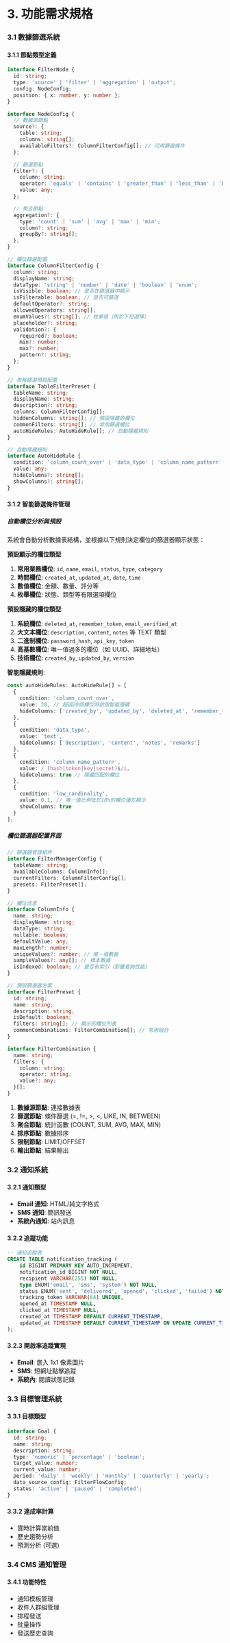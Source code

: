 # 3. 功能需求規格

### 3.1 數據篩選系統

#### 3.1.1 節點類型定義
```typescript
interface FilterNode {
  id: string;
  type: 'source' | 'filter' | 'aggregation' | 'output';
  config: NodeConfig;
  position: { x: number, y: number };
}

interface NodeConfig {
  // 數據源節點
  source?: {
    table: string;
    columns: string[];
    availableFilters?: ColumnFilterConfig[]; // 可用篩選條件
  };

  // 篩選節點
  filter?: {
    column: string;
    operator: 'equals' | 'contains' | 'greater_than' | 'less_than' | 'between' | 'in';
    value: any;
  };

  // 聚合節點
  aggregation?: {
    type: 'count' | 'sum' | 'avg' | 'max' | 'min';
    column?: string;
    groupBy?: string[];
  };
}

// 欄位篩選配置
interface ColumnFilterConfig {
  column: string;
  displayName: string;
  dataType: 'string' | 'number' | 'date' | 'boolean' | 'enum';
  isVisible: boolean; // 是否在篩選器中顯示
  isFilterable: boolean; // 是否可篩選
  defaultOperator?: string;
  allowedOperators: string[];
  enumValues?: string[]; // 枚舉值（用於下拉選擇）
  placeholder?: string;
  validation?: {
    required?: boolean;
    min?: number;
    max?: number;
    pattern?: string;
  };
}

// 表格篩選預設配置
interface TableFilterPreset {
  tableName: string;
  displayName: string;
  description?: string;
  columns: ColumnFilterConfig[];
  hiddenColumns: string[]; // 預設隱藏的欄位
  commonFilters: string[]; // 常用篩選欄位
  autoHideRules: AutoHideRule[]; // 自動隱藏規則
}

// 自動隱藏規則
interface AutoHideRule {
  condition: 'column_count_over' | 'data_type' | 'column_name_pattern' | 'low_cardinality';
  value: any;
  hideColumns?: string[];
  showColumns?: string[];
}
```

#### 3.1.2 智能篩選條件管理

##### 自動欄位分析與預設
系統會自動分析數據表結構，並根據以下規則決定欄位的篩選器顯示狀態：

**預設顯示的欄位類型**:
1. **常用業務欄位**: `id`, `name`, `email`, `status`, `type`, `category`
2. **時間欄位**: `created_at`, `updated_at`, `date`, `time`
3. **數值欄位**: 金額、數量、評分等
4. **枚舉欄位**: 狀態、類型等有限選項欄位

**預設隱藏的欄位類型**:
1. **系統欄位**: `deleted_at`, `remember_token`, `email_verified_at`
2. **大文本欄位**: `description`, `content`, `notes` 等 TEXT 類型
3. **二進制欄位**: `password_hash`, `api_key`, `token`
4. **高基數欄位**: 唯一值過多的欄位（如 UUID、詳細地址）
5. **技術欄位**: `created_by`, `updated_by`, `version`

**智能隱藏規則**:
```typescript
const autoHideRules: AutoHideRule[] = [
  {
    condition: 'column_count_over',
    value: 20, // 超過20個欄位時啟用智能隱藏
    hideColumns: ['created_by', 'updated_by', 'deleted_at', 'remember_token']
  },
  {
    condition: 'data_type',
    value: 'text',
    hideColumns: ['description', 'content', 'notes', 'remarks']
  },
  {
    condition: 'column_name_pattern',
    value: /_(hash|token|key|secret)$/i,
    hideColumns: true // 隱藏匹配的欄位
  },
  {
    condition: 'low_cardinality',
    value: 0.1, // 唯一值比例低於10%的欄位優先顯示
    showColumns: true
  }
];
```

##### 欄位篩選器配置界面
```typescript
// 篩選器管理組件
interface FilterManagerConfig {
  tableName: string;
  availableColumns: ColumnInfo[];
  currentFilters: ColumnFilterConfig[];
  presets: FilterPreset[];
}

// 欄位信息
interface ColumnInfo {
  name: string;
  displayName: string;
  dataType: string;
  nullable: boolean;
  defaultValue: any;
  maxLength?: number;
  uniqueValues?: number; // 唯一值數量
  sampleValues?: any[]; // 樣本數據
  isIndexed: boolean; // 是否有索引（影響查詢性能）
}

// 預設篩選器方案
interface FilterPreset {
  id: string;
  name: string;
  description: string;
  isDefault: boolean;
  filters: string[]; // 顯示的欄位列表
  commonCombinations: FilterCombination[]; // 常用組合
}

interface FilterCombination {
  name: string;
  filters: {
    column: string;
    operator: string;
    value?: any;
  }[];
}
```
1. **數據源節點**: 連接數據表
2. **篩選節點**: 條件篩選 (=, !=, >, <, LIKE, IN, BETWEEN)
3. **聚合節點**: 統計函數 (COUNT, SUM, AVG, MAX, MIN)
4. **排序節點**: 數據排序
5. **限制節點**: LIMIT/OFFSET
6. **輸出節點**: 結果輸出

### 3.2 通知系統

#### 3.2.1 通知類型
- **Email 通知**: HTML/純文字格式
- **SMS 通知**: 簡訊發送
- **系統內通知**: 站內訊息

#### 3.2.2 追蹤功能
```sql
-- 通知追蹤表
CREATE TABLE notification_tracking (
    id BIGINT PRIMARY KEY AUTO_INCREMENT,
    notification_id BIGINT NOT NULL,
    recipient VARCHAR(255) NOT NULL,
    type ENUM('email', 'sms', 'system') NOT NULL,
    status ENUM('sent', 'delivered', 'opened', 'clicked', 'failed') NOT NULL,
    tracking_token VARCHAR(64) UNIQUE,
    opened_at TIMESTAMP NULL,
    clicked_at TIMESTAMP NULL,
    created_at TIMESTAMP DEFAULT CURRENT_TIMESTAMP,
    updated_at TIMESTAMP DEFAULT CURRENT_TIMESTAMP ON UPDATE CURRENT_TIMESTAMP
);
```

#### 3.2.3 開啟率追蹤實現
- **Email**: 嵌入 1x1 像素圖片
- **SMS**: 短網址點擊追蹤
- **系統內**: 閱讀狀態記錄

### 3.3 目標管理系統

#### 3.3.1 目標類型
```typescript
interface Goal {
  id: string;
  name: string;
  description: string;
  type: 'numeric' | 'percentage' | 'boolean';
  target_value: number;
  current_value: number;
  period: 'daily' | 'weekly' | 'monthly' | 'quarterly' | 'yearly';
  data_source_config: FilterFlowConfig;
  status: 'active' | 'paused' | 'completed';
}
```

#### 3.3.2 達成率計算
- 實時計算當前值
- 歷史趨勢分析
- 預測分析 (可選)

### 3.4 CMS 通知管理

#### 3.4.1 功能特性
- 通知模板管理
- 收件人群組管理
- 排程發送
- 批量操作
- 發送歷史查詢
